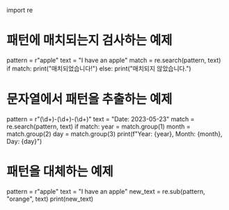import re

# 패턴에 매치되는지 검사하는 예제
pattern = r"apple"
text = "I have an apple"
match = re.search(pattern, text)
if match:
    print("매치되었습니다!")
else:
    print("매치되지 않았습니다.")

# 문자열에서 패턴을 추출하는 예제
pattern = r"(\d+)-(\d+)-(\d+)"
text = "Date: 2023-05-23"
match = re.search(pattern, text)
if match:
    year = match.group(1)
    month = match.group(2)
    day = match.group(3)
    print(f"Year: {year}, Month: {month}, Day: {day}")

# 패턴을 대체하는 예제
pattern = r"apple"
text = "I have an apple"
new_text = re.sub(pattern, "orange", text)
print(new_text)
